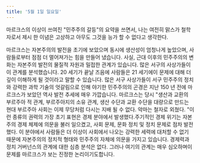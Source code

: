 ```yaml
---
title: '5월 1일 일요일'
---
```

마르크스의 이상이 쓰여진 "민주주의 갈등"의 요약을 쓰면서, 나는 여전히 맑스가 철학자로서 제시 한 이념은 고상하고 아무도 그것을 능가 할 수 없다고 생각한다.

마르크스는 자본주의의 발전을 초기에 보았으며 동시에 생산성이 엄청나게 높았으며, 사람들로부터 점점 더 멀어져가는 힘을 만들어 냈습니다. 사실, 근대 이후의 민주주의의 변화는 자본주의 발전의 물질적 자원과 밀접한 관계가 있습니다. 많은 서구의 사상가들이이 관계를 분석했습니다. 20 세기가 끝날 즈음에 사람들은 21 세기에이 문제에 대해 더 깊이 이해하게 될 것이라고 말할 수 있습니다. 많은 서구 사상가들이 서구 민주주의 정치와 강력한 과학 기술의 엇갈림으로 인해 야기한 민주주의의 곤경은 지난 150 년 전에 마르크스가 보았던 역사 발전 추세에 매우 가깝습니다. 마르크스는 당시 "생산과 교환의 부르주아 적 관계, 부르주아지의 소유 관계, 생산 수단과 교환 수단을 대량으로 만드는 현대 부르주아 사회는 이제 무당처럼 다시는 지배 될 수 없다. 악마는 철자로 외쳤다. "이런 종류의 권력의 가장 초기 표현은 경제 분야에서 발생했다.주기적인 경제 위기는 자본주의 경제 체제에 의문을 불러 일으켰고, 사회 문제, 문화 정치 및 정치 문제로 점차 발전했다. 이 분야에서 사람들은 더 이상이 사회에서 나오는 강력한 세력에 대처할 수 없기 때문에 자본주의의 정치적 형태와 민주주의 자체에 의문을 가지고 있습니다. 경제력과 정치 거버넌스의 관계에 대한 심층 분석은 없다. 그러나 여기의 관계는 매우 심오하며이 문제를 마르크스가 보는 진정한 논리이기도합니다.

